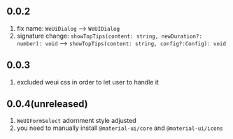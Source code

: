 ## 0.0.2
1. fix name: `WeUiDialog` --> `WeUIDialog`
2. signature change: `showTopTips(content: string, newDuration?: number): void` --> `showTopTips(content: string, config?:Config): void`

## 0.0.3
1. excluded weui css in order to let user to handle it


## 0.0.4(unreleased)
1. `WeUIFormSelect` adornment style adjusted
2. you need to manually install `@material-ui/core` and `@material-ui/icons`

